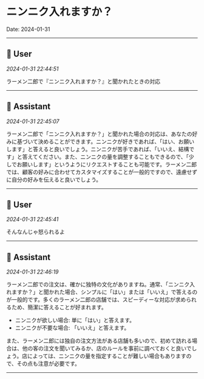 # ニンニク入れますか？

Date: 2024-01-31

---

## 👤 User
*2024-01-31 22:44:51*

ラーメン二郎で『ニンニク入れますか？』と聞かれたときの対応

---

## 🤖 Assistant
*2024-01-31 22:45:07*

ラーメン二郎で「ニンニク入れますか？」と聞かれた場合の対応は、あなたの好みに基づいて決めることができます。ニンニクが好きであれば、「はい、お願いします」と答えると良いでしょう。ニンニクが苦手であれば、「いいえ、結構です」と答えてください。また、ニンニクの量を調整することもできるので、「少しでお願いします」というようにリクエストすることも可能です。ラーメン二郎では、顧客の好みに合わせてカスタマイズすることが一般的ですので、遠慮せずに自分の好みを伝えると良いでしょう。

---

## 👤 User
*2024-01-31 22:45:41*

そんなんじゃ怒られるよ

---

## 🤖 Assistant
*2024-01-31 22:46:19*

ラーメン二郎での注文は、確かに独特の文化がありますね。通常、「ニンニク入れますか？」と聞かれた場合、シンプルに「はい」または「いいえ」で答えるのが一般的です。多くのラーメン二郎の店舗では、スピーディーな対応が求められるため、簡潔に答えることが好まれます。

- ニンニクが欲しい場合: 単に「はい」と答えます。
- ニンニクが不要な場合: 「いいえ」と答えます。

また、ラーメン二郎には独自の注文方法がある店舗も多いので、初めて訪れる場合は、他の客の注文を聞いてみるか、店のルールを事前に調べておくと良いでしょう。店によっては、ニンニクの量を指定することが難しい場合もありますので、その点も注意が必要です。

---
